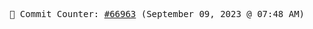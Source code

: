 <p align="center">
    <samp>
        📮 Commit Counter: <a href="https://github.com/Javascript-void0/Javascript-void0/commits/main">#66963</a> (September 09, 2023 @ 07:48 AM)
    </samp>
</p>